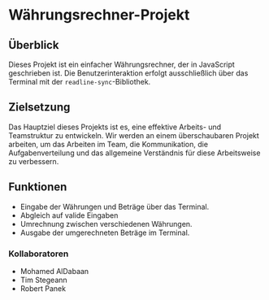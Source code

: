 # Währungsrechner-Projekt

## Überblick
Dieses Projekt ist ein einfacher Währungsrechner, der in JavaScript geschrieben ist. Die Benutzerinteraktion erfolgt ausschließlich über das Terminal mit der `readline-sync`-Bibliothek.

## Zielsetzung
Das Hauptziel dieses Projekts ist es, eine effektive Arbeits- und Teamstruktur zu entwickeln. Wir werden an einem überschaubaren Projekt arbeiten, um das Arbeiten im Team, die Kommunikation, die Aufgabenverteilung und das allgemeine Verständnis für diese Arbeitsweise zu verbessern.

## Funktionen
- Eingabe der Währungen und Beträge über das Terminal.
- Abgleich auf valide Eingaben
- Umrechnung zwischen verschiedenen Währungen.
- Ausgabe der umgerechneten Beträge im Terminal.

### Kollaboratoren
- Mohamed AlDabaan
- Tim Stegeann
- Robert Panek